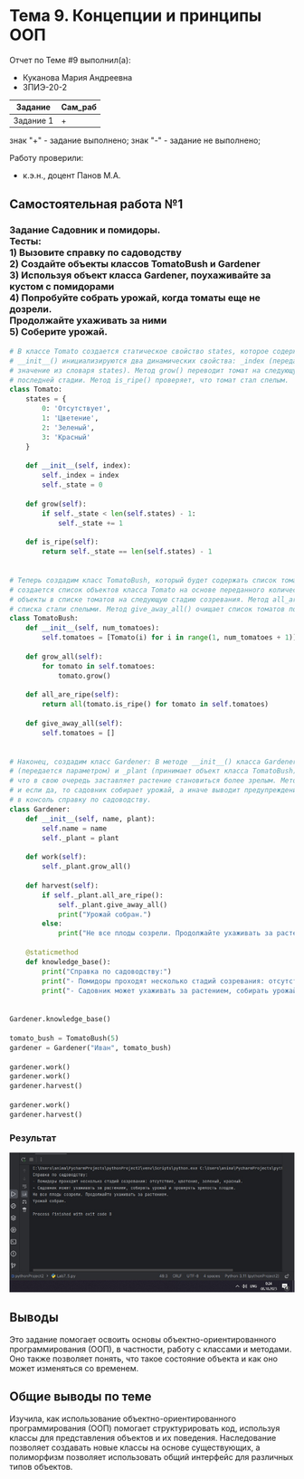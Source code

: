 # Тема 9. Концепции и принципы ООП
Отчет по Теме #9 выполнил(а):
- Куканова Мария Андреевна
- ЗПИЭ-20-2

| Задание | Сам_раб |
| ------  | ------ |
| Задание 1 | + |

знак "+" - задание выполнено; знак "-" - задание не выполнено;

Работу проверили:
- к.э.н., доцент Панов М.А.

## Самостоятельная работа №1
### Задание Садовник и помидоры.<br>Тесты:<br>1) Вызовите справку по садоводству<br>2) Создайте объекты классов TomatoBush и Gardener<br>3) Используя объект класса Gardener, поухаживайте за кустом с помидорами<br>4) Попробуйте собрать урожай, когда томаты еще не дозрели.<br>Продолжайте ухаживать за ними<br>5) Соберите урожай.
```python
# В классе Tomato создается статическое свойство states, которое содержит все стадии созревания помидора. В методе
# __init__() инициализируются два динамических свойства: _index (передается параметром) и _state (принимает первое
# значение из словаря states). Метод grow() переводит томат на следующую стадию созревания, если он не достиг
# последней стадии. Метод is_ripe() проверяет, что томат стал спелым.
class Tomato:
    states = {
        0: 'Отсутствует',
        1: 'Цветение',
        2: 'Зеленый',
        3: 'Красный'
    }

    def __init__(self, index):
        self._index = index
        self._state = 0

    def grow(self):
        if self._state < len(self.states) - 1:
            self._state += 1

    def is_ripe(self):
        return self._state == len(self.states) - 1


# Теперь создадим класс TomatoBush, который будет содержать список томатов: В методе __init__() класса TomatoBush
# создается список объектов класса Tomato на основе переданного количества помидоров. Метод grow_all() переводит все
# объекты в списке томатов на следующую стадию созревания. Метод all_are_ripe() возвращает True, если все томаты из
# списка стали спелыми. Метод give_away_all() очищает список томатов после сбора урожая.
class TomatoBush:
    def __init__(self, num_tomatoes):
        self.tomatoes = [Tomato(i) for i in range(1, num_tomatoes + 1)]

    def grow_all(self):
        for tomato in self.tomatoes:
            tomato.grow()

    def all_are_ripe(self):
        return all(tomato.is_ripe() for tomato in self.tomatoes)

    def give_away_all(self):
        self.tomatoes = []


# Наконец, создадим класс Gardener: В методе __init__() класса Gardener определяются два динамических свойства: name
# (передается параметром) и _plant (принимает объект класса TomatoBush). Метод work() позволяет садовнику работать,
# что в свою очередь заставляет растение становиться более зрелым. Метод harvest() проверяет, все ли плоды созрели,
# и если да, то садовник собирает урожай, а иначе выводит предупреждение. Статический метод knowledge_base() выводит
# в консоль справку по садоводству.
class Gardener:
    def __init__(self, name, plant):
        self.name = name
        self._plant = plant

    def work(self):
        self._plant.grow_all()

    def harvest(self):
        if self._plant.all_are_ripe():
            self._plant.give_away_all()
            print("Урожай собран.")
        else:
            print("Не все плоды созрели. Продолжайте ухаживать за растением.")

    @staticmethod
    def knowledge_base():
        print("Справка по садоводству:")
        print("- Помидоры проходят несколько стадий созревания: отсутствие, цветение, зеленый, красный.")
        print("- Садовник может ухаживать за растением, собирать урожай и проверять зрелость плодов.")


Gardener.knowledge_base()

tomato_bush = TomatoBush(5)
gardener = Gardener("Иван", tomato_bush)

gardener.work()
gardener.work()
gardener.harvest()

gardener.work()
gardener.harvest()
```

### Результат
![Меню](https://github.com/Ckroulis/lab/blob/Tema-9/pic/Lab9.jpg)

## Выводы
Это задание помогает освоить основы объектно-ориентированного программирования (ООП), в частности, работу с классами и методами. Оно также позволяет понять, что такое состояние объекта и как оно может изменяться со временем.

## Общие выводы по теме
Изучила, как использование объектно-ориентированного программирования (ООП) помогает структурировать код, используя классы для представления объектов и их поведения. Наследование позволяет создавать новые классы на основе существующих, а полиморфизм позволяет использовать общий интерфейс для различных типов объектов.

